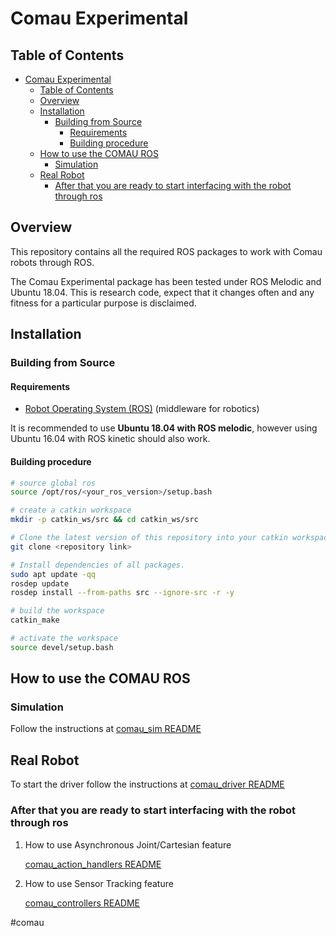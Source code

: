 # Comau Experimental

## Table of Contents

- [Comau Experimental](#comau-experimental)
  - [Table of Contents](#table-of-contents)
  - [Overview](#overview)
  - [Installation](#installation)
    - [Building from Source](#building-from-source)
      - [Requirements](#requirements)
      - [Building procedure](#building-procedure)
  - [How to use the COMAU ROS](#how-to-use-the-comau-ros)
    - [Simulation](#simulation)
  - [Real Robot](#real-robot)
    - [After that you are ready to start interfacing with the robot through ros](#after-that-you-are-ready-to-start-interfacing-with-the-robot-through-ros)

## Overview

This repository contains all the required ROS packages to work with Comau robots through ROS.

The Comau Experimental package has been tested under ROS Melodic and Ubuntu 18.04. This is research code, expect that it changes often and any fitness for a particular purpose is disclaimed.


## Installation

### Building from Source

#### Requirements

- [Robot Operating System (ROS)](http://wiki.ros.org) (middleware for robotics)

It is recommended to use **Ubuntu 18.04 with ROS melodic**, however using Ubuntu 16.04 with ROS kinetic should also work.

#### Building procedure

```bash
# source global ros
source /opt/ros/<your_ros_version>/setup.bash

# create a catkin workspace
mkdir -p catkin_ws/src && cd catkin_ws/src

# Clone the latest version of this repository into your catkin workspace *src* folder.
git clone <repository link>

# Install dependencies of all packages.
sudo apt update -qq
rosdep update
rosdep install --from-paths src --ignore-src -r -y

# build the workspace
catkin_make

# activate the workspace
source devel/setup.bash

```

## How to use the COMAU ROS

### Simulation

Follow the instructions at [comau_sim README](comau_sim/README.md)

## Real Robot

To start the driver follow the instructions at [comau_driver README](comau_driver/README.md)


### After that you are ready to start interfacing with the robot through ros 

1. How to use Asynchronous Joint/Cartesian feature
    
    [comau_action_handlers README](comau_action_handlers/README.md)

2. How to use Sensor Tracking feature 

    [comau_controllers README](comau_controllers/README.md)


<!-- TODO move the following to Comau safe spawner script -->
<!-- ## Comau Safe Spawner Script 

To automate the launch process, a script was implemented that spawns multiple xterm terminals ready with the correct command for your specific case.

```bash
# To Install xterm
sudo apt-get update -y
sudo apt-get install -y xterm
# move to comau_safe_spawner package
roscd comau_safe_spawner
# make the script executable
chmod +x main.sh
# run the script
./main.sh
```

1. The Script will show the available robots and will ask you to choose the associating number
2. It will then ask you if you want to launch :
        a) Gazebo : headless or not
        b) Driver : with RoboShop or Real Configuration
        c) RViz : will **only** launch RViz with joint_state_publisher_gui
3. If you want to launch MoveGroup Node
4. If you want to launch all the Comau Action Servers
5. If you want to start RViz
6. If you want to start the Comau Demo -->
#comau
